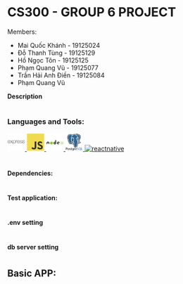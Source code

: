 # CS300 - GROUP 6 PROJECT
Members:
- Mai Quốc Khánh		- 	19125024
- Đỗ Thanh Tùng 		- 	19125129
- Hồ Ngọc Tôn		    -	  19125125
- Phạm Quang Vũ 		- 	19125077
- Trần Hải Anh Điền - 	19125084
- Phạm Quang Vũ

**Description**

#

<h3 align="left">Languages and Tools:</h3>
<p align="left">   <a href="https://expressjs.com" target="_blank"> <img src="https://raw.githubusercontent.com/devicons/devicon/master/icons/express/express-original-wordmark.svg" alt="express" width="40" height="40"/> </a>  <a href="https://developer.mozilla.org/en-US/docs/Web/JavaScript" target="_blank"> <img src="https://raw.githubusercontent.com/devicons/devicon/master/icons/javascript/javascript-original.svg" alt="javascript" width="40" height="40"/> </a> <a href="https://nodejs.org" target="_blank"> <img src="https://raw.githubusercontent.com/devicons/devicon/master/icons/nodejs/nodejs-original-wordmark.svg" alt="nodejs" width="40" height="40"/> </a> <a href="https://www.postgresql.org" target="_blank"> <img src="https://raw.githubusercontent.com/devicons/devicon/master/icons/postgresql/postgresql-original-wordmark.svg" alt="postgresql" width="40" height="40"/> </a>  <a href="https://reactnative.dev/" target="_blank"> <img src="https://reactnative.dev/img/header_logo.svg" alt="reactnative" width="40" height="40"/> </a> </p>

#

**Dependencies:**
  
#

**Test application:**

#

**.env setting**

#

**db server setting**

#

## Basic APP:
